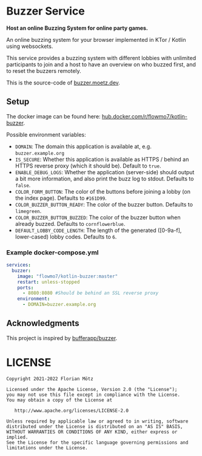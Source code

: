 # Buzzer Service

**Host an online Buzzing System for online party games.**

An online buzzing system for your browser implemented in KTor / Kotlin using websockets.

This service provides a buzzing system with different lobbies with unlimited participants to join and a host to have an 
overview on who buzzed first, and to reset the buzzers remotely.

This is the source-code of [buzzer.moetz.dev](https://buzzer.moetz.dev).

## Setup

The docker image can be found here: [hub.docker.com/r/flowmo7/kotlin-buzzer](https://hub.docker.com/r/flowmo7/kotlin-buzzer).

Possible environment variables:

* `DOMAIN`: The domain this application is available at, e.g. `buzzer.example.org`
* `IS_SECURE`: Whether this application is available as HTTPS / behind an HTTPS reverse proxy (which it should be). Default to `true`.
* `ENABLE_DEBUG_LOGS`: Whether the application (server-side) should output a bit more information, and also print the buzz log to stdout. Defaults to `false`.
* `COLOR_FORM_BUTTON`: The color of the buttons before joining a lobby (on the index page). Defaults to `#161D99`.
* `COLOR_BUZZER_BUTTON_READY`: The color of the buzzer button. Defaults to `limegreen`.
* `COLOR_BUZZER_BUTTON_BUZZED`: The color of the buzzer button when already buzzed. Defaults to `cornflowerblue`.
* `DEFAULT_LOBBY_CODE_LENGTH`: The length of the generated ([0-9a-f], lower-cased) lobby codes. Defaults to `6`.

### Example docker-compose.yml

```yaml
services:
  buzzer:
    image: "flowmo7/kotlin-buzzer:master"
    restart: unless-stopped
    ports:
      - 8080:8080 #Should be behind an SSL reverse proxy
    environment:
      - DOMAIN=buzzer.example.org
```

## Acknowledgments

This project is inspired by [bufferapp/buzzer](https://github.com/bufferapp/buzzer).

# LICENSE

```
Copyright 2021-2022 Florian Mötz

Licensed under the Apache License, Version 2.0 (the "License");
you may not use this file except in compliance with the License.
You may obtain a copy of the License at

   http://www.apache.org/licenses/LICENSE-2.0

Unless required by applicable law or agreed to in writing, software
distributed under the License is distributed on an "AS IS" BASIS,
WITHOUT WARRANTIES OR CONDITIONS OF ANY KIND, either express or implied.
See the License for the specific language governing permissions and
limitations under the License.
```
